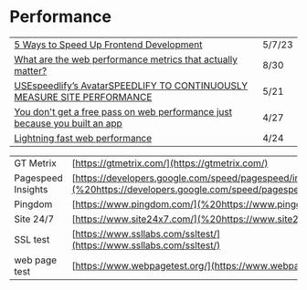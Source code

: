 # Performance

|  |  |
| :--- | :--- |
| [5 Ways to Speed Up Frontend Development](https://blog.bitsrc.io/5-ways-to-speed-up-frontend-development-d536e6497c31) | 5/7/23 |
| [What are the web performance metrics that actually matter?](https://gomakethings.com/what-are-the-web-performance-metrics-that-actually-matter/) | 8/30 |
| [USEspeedlify’s AvatarSPEEDLIFY TO CONTINUOUSLY MEASURE SITE PERFORMANCE](https://www.zachleat.com/web/speedlify/) | 5/21 |
| [You don't get a free pass on web performance just because you built an app](https://gomakethings.com/you-dont-get-a-free-pass-on-web-performance-just-because-you-built-an-app/?mc_cid=c408b58b94&mc_eid=[UNIQID]) | 4/27 |
| [Lightning fast web performance](https://gomakethings.com/lightning-fast-web-performance/?mc_cid=cc47eefa14&mc_eid=[UNIQID]) | 4/24 |

|  |  |
| :--- | :--- |
| GT Metrix | [https://gtmetrix.com/](https://gtmetrix.com/) |
| Pagespeed Insights | [https://developers.google.com/speed/pagespeed/insights/](%20https://developers.google.com/speed/pagespeed/insights/) |
| Pingdom | [https://www.pingdom.com/](%20https://www.pingdom.com/) |
| Site 24/7 | [https://www.site24x7.com/](%20https://www.site24x7.com/) |
| SSL test | [https://www.ssllabs.com/ssltest/](https://www.ssllabs.com/ssltest/) |
| web page test | [https://www.webpagetest.org/](https://www.webpagetest.org/) |



